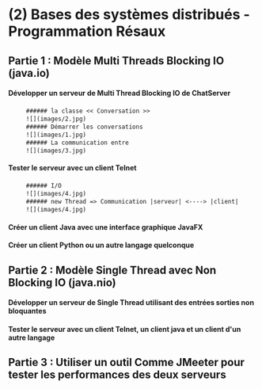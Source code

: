 # (2) Bases des systèmes distribués - Programmation Résaux

## Partie 1 : Modèle Multi Threads Blocking IO (java.io)
   #### Développer un serveur de Multi Thread Blocking IO de ChatServer
         ###### la classe << Conversation >>
         ![](images/2.jpg)
         ###### Démarrer les conversations
         ![](images/1.jpg)
         ###### La communication entre 
         ![](images/3.jpg)
   #### Tester le serveur avec un client Telnet
         ###### I/O
         ![](images/4.jpg)
         ###### new Thread => Communication |serveur| <----> |client|
         ![](images/4.jpg)
   #### Créer un client Java avec une interface graphique JavaFX
   #### Créer un client Python ou un autre langage quelconque
      
## Partie 2 : Modèle Single Thread avec Non Blocking IO (java.nio)
   #### Développer un serveur de Single Thread  utilisant des entrées sorties non bloquantes 
   #### Tester le serveur avec un client Telnet, un client java et un client d'un autre langage
      
## Partie 3 : Utiliser un outil Comme JMeeter pour tester les performances des deux serveurs
